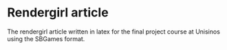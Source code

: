 # Rendergirl article

The rendergirl article written in latex for the final project course
at Unisinos using the SBGames format.
